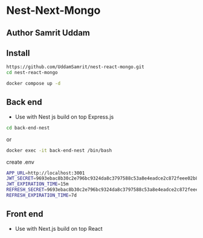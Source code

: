 # Nest-Next-Mongo
## Author Samrit Uddam

## Install

```bash
https://github.com/UddamSamrit/nest-react-mongo.git
cd nest-react-mongo  
```
```bash
docker compose up -d  
```

## Back end 
- Use with Nest js build on top Express.js

```bash
cd back-end-nest
```
or 
```bash
docker exec -it back-end-nest /bin/bash
```
create .env

```bash
APP_URL=http://localhost:3001
JWT_SECRET=9693ebac8b30c2e796bc9324da8c3797588c53a8e4eadce2c872feee02b82e1a
JWT_EXPIRATION_TIME=15m
REFRESH_SECRET=9693ebac8b30c2e796bc9324da8c3797588c53a8e4eadce2c872feee02b82e1a
REFRESH_EXPIRATION_TIME=7d
```


## Front end
- Use with Next.js build on top React
